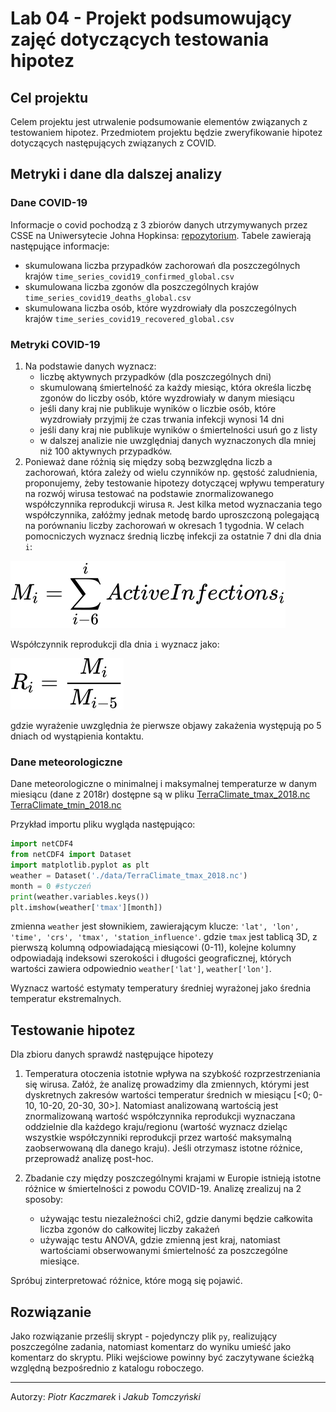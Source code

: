 # Lab 04 - Projekt podsumowujący zajęć dotyczących testowania hipotez

## Cel projektu
Celem projektu jest utrwalenie podsumowanie elementów związanych z testowaniem hipotez.
Przedmiotem projektu będzie zweryfikowanie hipotez dotyczących następujących związanych z COVID.

## Metryki i dane dla dalszej analizy
### Dane COVID-19
Informacje o covid pochodzą z 3 zbiorów danych utrzymywanych przez CSSE na Uniwersytecie Johna Hopkinsa: [repozytorium](https://github.com/CSSEGISandData/COVID-19/tree/master/csse_covid_19_data/csse_covid_19_time_series).
Tabele zawierają następujące informacje:
- skumulowana liczba przypadków zachorowań dla poszczególnych krajów `time_series_covid19_confirmed_global.csv`
- skumulowana liczba zgonów dla poszczególnych krajów `time_series_covid19_deaths_global.csv`
- skumulowana liczba osób, które wyzdrowiały dla poszczególnych krajów `time_series_covid19_recovered_global.csv`

### Metryki COVID-19
1. Na podstawie danych wyznacz:
   - liczbę aktywnych przypadków (dla poszczególnych dni)
   - skumulowaną śmiertelność za każdy miesiąc, która określa liczbę zgonów do liczby osób, które wyzdrowiały w danym miesiącu
   - jeśli dany kraj nie publikuje wyników o liczbie osób, które wyzdrowiały przyjmij że czas trwania infekcji wynosi 14 dni
   - jeśli dany kraj nie publikuje wyników o śmiertelności usuń go z listy
   - w dalszej analizie nie uwzględniaj danych wyznaczonych dla mniej niż 100 aktywnych przypadków.
2. Ponieważ dane różnią się między sobą bezwzględna liczb a zachorowań, która zależy od wielu czynników np. gęstość zaludnienia, proponujemy, żeby testowanie hipotezy dotyczącej wpływu temperatury na rozwój wirusa testować na podstawie znormalizowanego współczynnika reprodukcji wirusa `R`. Jest kilka metod wyznaczania tego współczynnika, załóżmy jednak metodę bardo uproszczoną polegającą na porównaniu liczby zachorowań w okresach 1 tygodnia.
W celach pomocniczych wyznacz średnią liczbę infekcji za ostatnie 7 dni dla dnia `i`:

![mean_inf](./_images/lab_09/mean_infections.svg)

Współczynnik reprodukcji dla dnia `i` wyznacz jako:

![R_inf](./_images/lab_09/R_equation.svg)

gdzie wyrażenie uwzględnia że pierwsze objawy zakażenia występują po 5 dniach od wystąpienia kontaktu.

### Dane meteorologiczne
Dane meteorologiczne o minimalnej i maksymalnej temperaturze w danym miesiącu (dane z 2018r) dostępne są w pliku [TerraClimate_tmax_2018.nc](../src/_resources/lab_09/TerraClimate_tmax_2018.nc)
[TerraClimate_tmin_2018.nc](../src/_resources/lab_09/TerraClimate_tmin_2018.nc)

Przykład importu pliku wygląda następująco:
``` python
import netCDF4
from netCDF4 import Dataset
import matplotlib.pyplot as plt
weather = Dataset('./data/TerraClimate_tmax_2018.nc')
month = 0 #styczeń
print(weather.variables.keys())
plt.imshow(weather['tmax'][month])
```
zmienna `weather` jest słownikiem, zawierającym klucze: `'lat', 'lon', 'time', 'crs', 'tmax', 'station_influence'`. gdzie `tmax` jest tablicą 3D, z pierwszą kolumną odpowiadającą miesiącowi (0-11), kolejne kolumny odpowiadają indeksowi szerokości i długości geograficznej, których wartości zawiera odpowiednio `weather['lat']`, `weather['lon']`.

Wyznacz wartość estymaty temperatury średniej wyrażonej jako średnia temperatur ekstremalnych.

## Testowanie hipotez
Dla zbioru danych sprawdź następujące hipotezy
1. Temperatura otoczenia istotnie wpływa na szybkość rozprzestrzeniania się wirusa. 
Załóż, że analizę prowadzimy dla zmiennych, którymi jest dyskretnych zakresów wartości temperatur średnich w miesiącu [<0; 0-10, 10-20, 20-30, 30>]. Natomiast analizowaną wartością jest  znormalizowaną wartość współczynnika reprodukcji wyznaczana oddzielnie dla każdego kraju/regionu (wartość wyznacz dzieląc wszystkie współczynniki reprodukcji przez wartość maksymalną zaobserwowaną dla danego kraju).  Jeśli otrzymasz istotne różnice, przeprowadź analizę post-hoc.

2. Zbadanie czy między poszczególnymi krajami w Europie istnieją istotne różnice w śmiertelności z powodu COVID-19. Analizę zrealizuj na 2 sposoby:
   - używając testu niezależności chi2, gdzie danymi będzie całkowita liczba zgonów do całkowitej liczby zakażeń 
   - używając testu ANOVA, gdzie zmienną jest kraj, natomiast wartościami obserwowanymi śmiertelność za poszczególne miesiące. 

Spróbuj zinterpretować różnice, które mogą się pojawić.


## Rozwiązanie

Jako rozwiązanie prześlij skrypt - pojedynczy plik `py`, realizujący poszczególne zadania, natomiast komentarz do wyniku umieść jako komentarz do skryptu. Pliki wejściowe powinny być zaczytywane ścieżką względną bezpośrednio z katalogu roboczego.

---
Autorzy: *Piotr Kaczmarek*  i *Jakub Tomczyński*

